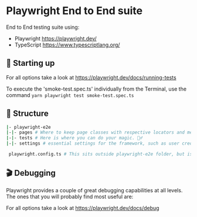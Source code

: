 # Playwright End to End suite

End to End testing suite using:

- Playwright https://playwright.dev/
- TypeScript https://www.typescriptlang.org/

## 🤖 Starting up

For all options take a look at https://playwright.dev/docs/running-tests

To execute the 'smoke-test.spec.ts' individually from the Terminal, use the command `yarn playwright test smoke-test.spec.ts`

## 📁 Structure

```sh
|- playwright-e2e
|-|- pages # Where to keep page classes with respective locators and methods.
|-|- tests # Here is where you can do your magic. 🧙‍♂️
|-|- settings # essential settings for the framework, such as user credentials and URLs.

 playwright.config.ts # This sits outside playwright-e2e folder, but is the config file for playwright only tests.
```

## 🎬 Debugging

Playwright provides a couple of great debugging capabilities at all levels. The ones that you will probably find most useful are:

For all options take a look at https://playwright.dev/docs/debug
